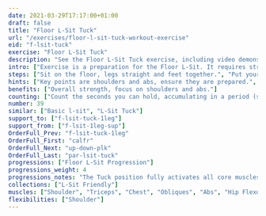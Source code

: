 ```yaml
---
date: 2021-03-29T17:17:00+01:00
draft: false
title: "Floor L-Sit Tuck"
url: "/exercises/floor-l-sit-tuck-workout-exercise"
eid: "f-lsit-tuck"
exercise: "Floor L-Sit Tuck"
description: "See the Floor L-Sit Tuck exercise, including video demonstration, instructions on how-to perform, benefits, activated body parts and related exercises."
intro: ["Exercise is a preparation for the Floor L-Sit. It requires strong shoulders and abs, although other muscles are also involved."]
steps: ["Sit on the floor, legs straight and feet together.", "Put your hands on the floor, near the hips.", "Press your shoulders down with your arms straight so that the hips stays of the ground.", "While pressing shoulders down, your head should be as far as possible from the shoulders.", "Raise your knees to the chest so that your feet stay off the ground."]
hints: ["Key points are shoulders and abs, ensure they are prepared.", "Other muscles are also involved, this is a complete exercise.", "When starting, to be able to hold the position for a few seconds is already a great exercise.", "Exercise is easier in a hard ground such as rock or cement, opposite to a soft ground such as a grass field."]
benefits: ["Overall strength, focus on shoulders and abs."]
counting: ["Count the seconds you can hold, accumulating in a period (session, day, week).", "Set an accumulated goal for a workout session, say 60 seconds, and do the necessary repetitions to reach that goal."]
number: 39
similar: ["Basic l-sit", "L-Sit Tuck"]
support_to: ["f-lsit-tuck-1leg"]
support_from: ["f-lsit-1leg-sup"]
OrderFull_Prev: "f-lsit-tuck-1leg"
OrderFull_First: "calfr"
OrderFull_Next: "up-down-plk"
OrderFull_Last: "par-lsit-tuck"
progressions: ["Floor L-Sit Progression"]
progressions_weight: 4
progressions_notes: "The Tuck position fully activates all core muscles for the L-Sit. Ain 60 seconds in a row"
collections: ["L-Sit Friendly"]
muscles: ["Shoulder", "Triceps", "Chest", "Obliques", "Abs", "Hip Flexor"]
flexibilities: ["Shoulder"]
---
```

